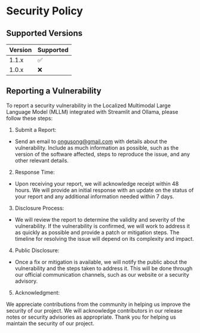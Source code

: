 # Security Policy

## Supported Versions

| Version | Supported          |
| ------- | ------------------ |
| 1.1.x   | :white_check_mark: |
| 1.0.x   | :x:                |

## Reporting a Vulnerability

To report a security vulnerability in the Localized Multimodal Large Language Model (MLLM) integrated with Streamlit and Ollama, please follow these steps:

1. Submit a Report:

- Send an email to ongusong@gmail.com with details about the vulnerability. Include as much information as possible, such as the version of the software affected, steps to reproduce the issue, and any other relevant details.
2. Response Time:

- Upon receiving your report, we will acknowledge receipt within 48 hours. We will provide an initial response with an update on the status of your report and any additional information needed within 7 days.
3. Disclosure Process:

- We will review the report to determine the validity and severity of the vulnerability. If the vulnerability is confirmed, we will work to address it as quickly as possible and provide a patch or mitigation steps. The timeline for resolving the issue will depend on its complexity and impact.
4. Public Disclosure:

- Once a fix or mitigation is available, we will notify the public about the vulnerability and the steps taken to address it. This will be done through our official communication channels, such as our website or a security advisory.
5. Acknowledgment:

We appreciate contributions from the community in helping us improve the security of our project. We will acknowledge contributors in our release notes or security advisories as appropriate.
Thank you for helping us maintain the security of our project.
